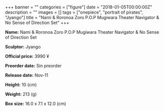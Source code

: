 +++
banner = ""
categories = ["figure"]
date = "2018-01-05T00:00:00Z"
description = ""
images = []
tags = ["onepiece", "portrait of pirates", "Jyango"]
title = "Nami &amp; Roronoa Zoro P.O.P Mugiwara Theater Navigator &amp; No Sense of Direction Set"
+++

**Name:** Nami &amp; Roronoa Zoro P.O.P Mugiwara Theater Navigator &amp; No Sense of Direction Set

**Sculptor:** Jyango

**Official price:** 3990 ¥

**Preorder date:** Sin preorder

**Release date:** Nov-11

**Height:** 10 (cm)

**Weight:** 213 (g)

**Box size:** 16.0 x 7.1 x 12.0 (cm)
